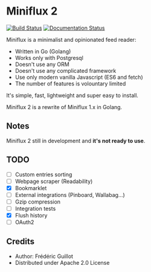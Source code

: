 Miniflux 2
==========
[![Build Status](https://travis-ci.org/miniflux/miniflux2.svg?branch=master)](https://travis-ci.org/miniflux/miniflux2)
[![Documentation Status](https://readthedocs.org/projects/miniflux/badge/?version=latest)](https://docs.miniflux.net/)

Miniflux is a minimalist and opinionated feed reader:

- Written in Go (Golang)
- Works only with Postgresql
- Doesn't use any ORM
- Doesn't use any complicated framework
- Use only modern vanilla Javascript (ES6 and fetch)
- The number of features is volountary limited

It's simple, fast, lightweight and super easy to install.

Miniflux 2 is a rewrite of Miniflux 1.x in Golang.

Notes
-----

Miniflux 2 still in development and **it's not ready to use**.

TODO
----

- [ ] Custom entries sorting
- [ ] Webpage scraper (Readability)
- [X] Bookmarklet
- [ ] External integrations (Pinboard, Wallabag...)
- [ ] Gzip compression
- [ ] Integration tests
- [X] Flush history
- [ ] OAuth2

Credits
-------

- Author: Frédéric Guillot
- Distributed under Apache 2.0 License
